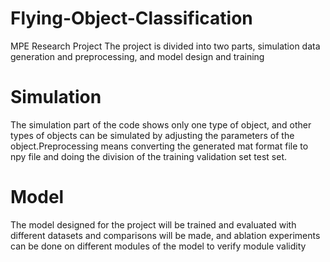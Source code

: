 # Flying-Object-Classification
MPE Research Project
The project is divided into two parts, simulation data generation and preprocessing, and model design and training 
# Simulation

The simulation part of the code shows only one type of object, and other types of objects can be simulated by adjusting the parameters of the object.Preprocessing means converting the generated mat format file to npy file and doing the division of the training validation set test set.

# Model

The model designed for the project will be trained and evaluated with different datasets and comparisons will be made, and ablation experiments can be done on different modules of the model to verify module validity
